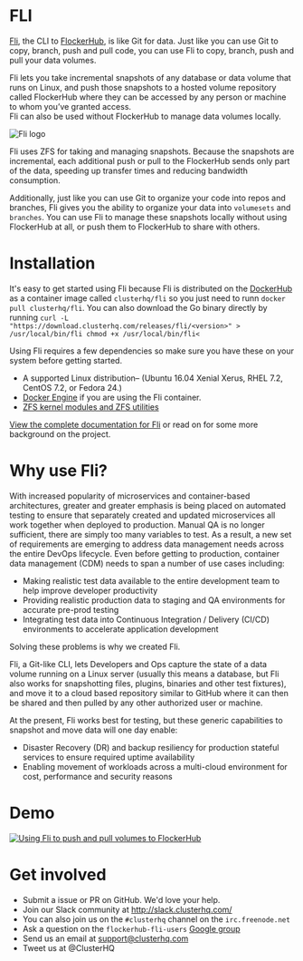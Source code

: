 # FLI

[Fli](https://clusterhq.com/fli/introduction), the CLI to [FlockerHub](https://clusterhq.com/flockerhub/introduction), is like Git for data.
Just like you can use Git to copy, branch, push and pull code, you can use Fli to copy, branch, push and pull your data volumes.

Fli lets you take incremental snapshots of any database or data volume that runs on Linux, and push those snapshots to a hosted volume repository called FlockerHub where they can be accessed by any person or machine to whom you’ve granted access.  
Fli can also be used without FlockerHub to manage data volumes locally.

![Fli logo](https://clusterhq.com/assets/images/logos/fli-portrait-dark.png "Fli")

Fli uses ZFS for taking and managing snapshots.
Because the snapshots are incremental, each additional push or pull to the FlockerHub sends only part of the data, speeding up transfer times and reducing bandwidth consumption.

Additionally, just like you can use Git to organize your code into repos and branches, Fli gives you the ability to organize your data into ``volumesets`` and ``branches``.
You can use Fli to manage these snapshots locally without using FlockerHub at all, or push them to FlockerHub to share with others.

# Installation

It's easy to get started using Fli because Fli is distributed on the [DockerHub](https://hub.docker.com/) as a container image called ``clusterhq/fli`` so you just need to runn ```docker pull clusterhq/fli```. You can also download the Go binary directly by running ```curl -L "https://download.clusterhq.com/releases/fli/<version>" > /usr/local/bin/fli
chmod +x /usr/local/bin/fli<```

Using Fli requires a few dependencies so make sure you have these on your system before getting started.

- A supported Linux distribution– (Ubuntu 16.04 Xenial Xerus, RHEL 7.2, CentOS 7.2, or Fedora 24.)
- [Docker Engine](https://get.docker.com) if you are using the Fli container.
- [ZFS kernel modules and ZFS utilities](https://fli-docs.clusterhq.com/en/latest/GettingStarted.html#zfs-kernel-modules-and-zfs-utilities)

[View the complete documentation for Fli](https://fli-docs.clusterhq.com/en/latest/) or read on for some more background on the project.

# Why use Fli?

With increased popularity of microservices and container-based architectures, greater and greater emphasis is being placed on automated testing to ensure that separately created and updated microservices all work together when deployed to production.
Manual QA is no longer sufficient, there are simply too many variables to test.
As a result, a new set of requirements are emerging to address data management needs across the entire DevOps lifecycle.
Even before getting to production, container data management (CDM) needs to span a number of use cases including:

* Making realistic test data available to the entire development team to help improve developer productivity
* Providing realistic production data to staging and QA environments for accurate pre-prod testing
* Integrating test data into Continuous Integration / Delivery (CI/CD) environments to accelerate application development

Solving these problems is why we created Fli.

Fli, a Git-like CLI, lets Developers and Ops capture the state of a data volume running on a Linux server (usually this means a database, but Fli also works for snapshotting files, plugins, binaries and other test fixtures), and move it to a cloud based repository similar to GitHub where it can then be shared and then pulled by any other authorized user or machine.

At the present, Fli works best for testing, but these generic capabilities to snapshot and move data will one day enable:

* Disaster Recovery (DR) and backup resiliency for production stateful services to ensure required uptime availability
* Enabling movement of workloads across a multi-cloud environment for cost, performance and security reasons

# Demo

[![Using Fli to push and pull volumes to FlockerHub](http://img.youtube.com/vi/z2MKmu4Xhn4/0.jpg)](https://www.youtube.com/watch?v=z2MKmu4Xhn4)

# Get involved

* Submit a issue or PR on GitHub.  We'd love your help.
* Join our Slack community at http://slack.clusterhq.com/
* You can also join us on the ``#clusterhq`` channel on the ``irc.freenode.net``
* Ask a question on the ``flockerhub-fli-users`` [Google group](https://groups.google.com/forum/#!forum/flockerhub-fli-users)
* Send us an email at support@clusterhq.com
* Tweet us at @ClusterHQ
